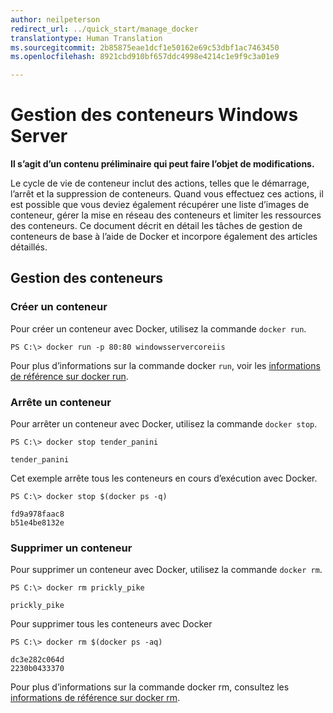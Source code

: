 ```yaml
---
author: neilpeterson
redirect_url: ../quick_start/manage_docker
translationtype: Human Translation
ms.sourcegitcommit: 2b85875eae1dcf1e50162e69c53dbf1ac7463450
ms.openlocfilehash: 8921cbd910bf657ddc4998e4214c1e9f9c3a01e9

---
```


# Gestion des conteneurs Windows Server

**Il s’agit d’un contenu préliminaire qui peut faire l’objet de modifications.** 

Le cycle de vie de conteneur inclut des actions, telles que le démarrage, l’arrêt et la suppression de conteneurs. Quand vous effectuez ces actions, il est possible que vous deviez également récupérer une liste d’images de conteneur, gérer la mise en réseau des conteneurs et limiter les ressources des conteneurs. Ce document décrit en détail les tâches de gestion de conteneurs de base à l’aide de Docker et incorpore également des articles détaillés. 

## Gestion des conteneurs

### Créer un conteneur

Pour créer un conteneur avec Docker, utilisez la commande `docker run`.

```none
PS C:\> docker run -p 80:80 windowsservercoreiis
```

Pour plus d’informations sur la commande docker `run`, voir les [informations de référence sur docker run]( https://docs.docker.com/engine/reference/run/).

### Arrête un conteneur

Pour arrêter un conteneur avec Docker, utilisez la commande `docker stop`.

```none
PS C:\> docker stop tender_panini

tender_panini
```

Cet exemple arrête tous les conteneurs en cours d’exécution avec Docker.

```none
PS C:\> docker stop $(docker ps -q)

fd9a978faac8
b51e4be8132e
```

### Supprimer un conteneur

Pour supprimer un conteneur avec Docker, utilisez la commande `docker rm`.

```none
PS C:\> docker rm prickly_pike

prickly_pike
``` 

Pour supprimer tous les conteneurs avec Docker

```none
PS C:\> docker rm $(docker ps -aq)

dc3e282c064d
2230b0433370
```

Pour plus d’informations sur la commande docker rm, consultez les [informations de référence sur docker rm](https://docs.docker.com/engine/reference/commandline/rm/).



<!--HONumber=Jun16_HO4-->


